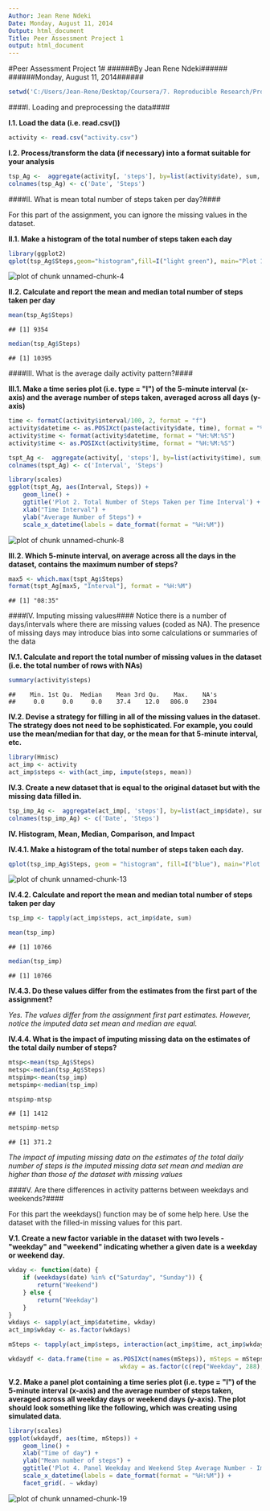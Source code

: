 ```yaml
---
Author: Jean Rene Ndeki
Date: Monday, August 11, 2014
Output: html_document
Title: Peer Assessment Project 1
output: html_document
---
```

#Peer Assessment Project 1#
######By Jean Rene Ndeki######
######Monday, August 11, 2014######


```r
setwd('C:/Users/Jean-Rene/Desktop/Coursera/7. Reproducible Research/Project 1/Data')
```

####I. Loading and preprocessing the data####

**I.1. Load the data (i.e. read.csv())**


```r
activity <- read.csv("activity.csv")
```

**I.2. Process/transform the data (if necessary) into a format suitable for your analysis**


```r
tsp_Ag <-  aggregate(activity[, 'steps'], by=list(activity$date), sum, na.rm = TRUE)
colnames(tsp_Ag) <- c('Date', 'Steps')
```

####II. What is mean total number of steps taken per day?####

For this part of the assignment, you can ignore the missing values in the dataset.

**II.1. Make a histogram of the total number of steps taken each day**


```r
library(ggplot2)
qplot(tsp_Ag$Steps,geom="histogram",fill=I("light green"), main="Plot 1. Daily Total Number Steps",xlab="Total steps",ylab="Frequency")
```

![plot of chunk unnamed-chunk-4](figure/unnamed-chunk-4.png) 

**II.2. Calculate and report the mean and median total number of steps taken per day**


```r
mean(tsp_Ag$Steps)
```

```
## [1] 9354
```

```r
median(tsp_Ag$Steps)
```

```
## [1] 10395
```

####III. What is the average daily activity pattern?####

**III.1. Make a time series plot (i.e. type = "l") of the 5-minute interval (x-axis) and the average number of steps taken, averaged across all days (y-axis)**


```r
time <- formatC(activity$interval/100, 2, format = "f")
activity$datetime <- as.POSIXct(paste(activity$date, time), format = "%Y-%m-%d %H.%M",tz = "GMT")
activity$time <- format(activity$datetime, format = "%H:%M:%S")
activity$time <- as.POSIXct(activity$time, format = "%H:%M:%S")
```


```r
tspt_Ag <-  aggregate(activity[, 'steps'], by=list(activity$time), sum, na.rm = TRUE)
colnames(tspt_Ag) <- c('Interval', 'Steps')
```


```r
library(scales)
ggplot(tspt_Ag, aes(Interval, Steps)) + 
    geom_line() + 
    ggtitle('Plot 2. Total Number of Steps Taken per Time Interval') +
    xlab("Time Interval") + 
    ylab("Average Number of Steps") + 
    scale_x_datetime(labels = date_format(format = "%H:%M"))
```

![plot of chunk unnamed-chunk-8](figure/unnamed-chunk-8.png) 

**III.2. Which 5-minute interval, on average across all the days in the dataset, contains the maximum number of steps?**


```r
max5 <- which.max(tspt_Ag$Steps)
format(tspt_Ag[max5, "Interval"], format = "%H:%M")
```

```
## [1] "08:35"
```

####IV. Imputing missing values####
Notice there is a number of days/intervals where there are missing values (coded as NA). The presence of missing days may introduce bias into some calculations or summaries of the data

**IV.1. Calculate and report the total number of missing values in the dataset (i.e. the total number of rows with NAs)**


```r
summary(activity$steps)
```

```
##    Min. 1st Qu.  Median    Mean 3rd Qu.    Max.    NA's 
##     0.0     0.0     0.0    37.4    12.0   806.0    2304
```


**IV.2. Devise a strategy for filling in all of the missing values in the dataset. The strategy does not need to be sophisticated. For example, you could use the mean/median for that day, or the mean for that 5-minute interval, etc.**


```r
library(Hmisc)
act_imp <- activity
act_imp$steps <- with(act_imp, impute(steps, mean))
```

**IV.3. Create a new dataset that is equal to the original dataset but with the missing data filled in.**


```r
tsp_imp_Ag <-  aggregate(act_imp[, 'steps'], by=list(act_imp$date), sum, na.rm = TRUE)
colnames(tsp_imp_Ag) <- c('Date', 'Steps')
```

**IV. Histogram, Mean, Median, Comparison, and Impact**

**IV.4.1. Make a histogram of the total number of steps taken each day.**


```r
qplot(tsp_imp_Ag$Steps, geom = "histogram", fill=I("blue"), main="Plot 3. Total Number Daily Steps - Imputed",xlab = "Total steps", ylab = "Frequency")
```

![plot of chunk unnamed-chunk-13](figure/unnamed-chunk-13.png) 

**IV.4.2. Calculate and report the mean and median total number of steps taken per day**


```r
tsp_imp <- tapply(act_imp$steps, act_imp$date, sum)
```


```r
mean(tsp_imp)
```

```
## [1] 10766
```

```r
median(tsp_imp)
```

```
## [1] 10766
```

**IV.4.3. Do these values differ from the estimates from the first part of the assignment?** 

*Yes. The values differ from the assignment first part estimates. However, notice the imputed data set mean and median are equal.*

**IV.4.4. What is the impact of imputing missing data on the estimates of the total daily number of steps?**


```r
mtsp<-mean(tsp_Ag$Steps)
metsp<-median(tsp_Ag$Steps)
mtspimp<-mean(tsp_imp)
metspimp<-median(tsp_imp)
```


```r
mtspimp-mtsp
```

```
## [1] 1412
```

```r
metspimp-metsp
```

```
## [1] 371.2
```

*The impact of imputing missing data on the estimates of the total daily number of steps is the imputed missing data set mean and median are higher than those of the dataset with missing values*

####V. Are there differences in activity patterns between weekdays and weekends?####

For this part the weekdays() function may be of some help here. Use the dataset with the filled-in missing values for this part.

**V.1. Create a new factor variable in the dataset with two levels - "weekday" and "weekend" indicating whether a given date is a weekday or weekend day.**


```r
wkday <- function(date) {
    if (weekdays(date) %in% c("Saturday", "Sunday")) {
        return("Weekend")
    } else {
        return("Weekday")
    }
}
wkdays <- sapply(act_imp$datetime, wkday)
act_imp$wkday <- as.factor(wkdays)

mSteps <- tapply(act_imp$steps, interaction(act_imp$time, act_imp$wkday), mean, na.rm = TRUE)

wkdaydf <- data.frame(time = as.POSIXct(names(mSteps)), mSteps = mSteps, 
                               wkday = as.factor(c(rep("Weekday", 288), rep("Weekend", 288))))
```

**V.2. Make a panel plot containing a time series plot (i.e. type = "l") of the 5-minute interval (x-axis) and the average number of steps taken, averaged across all weekday days or weekend days (y-axis). The plot should look something like the following, which was creating using simulated data.**


```r
library(scales)
ggplot(wkdaydf, aes(time, mSteps)) + 
    geom_line() + 
    xlab("Time of day") + 
    ylab("Mean number of steps") + 
    ggtitle('Plot 4. Panel Weekday and Weekend Step Average Number - Imputed') +
    scale_x_datetime(labels = date_format(format = "%H:%M")) + 
    facet_grid(. ~ wkday)
```

![plot of chunk unnamed-chunk-19](figure/unnamed-chunk-19.png) 
